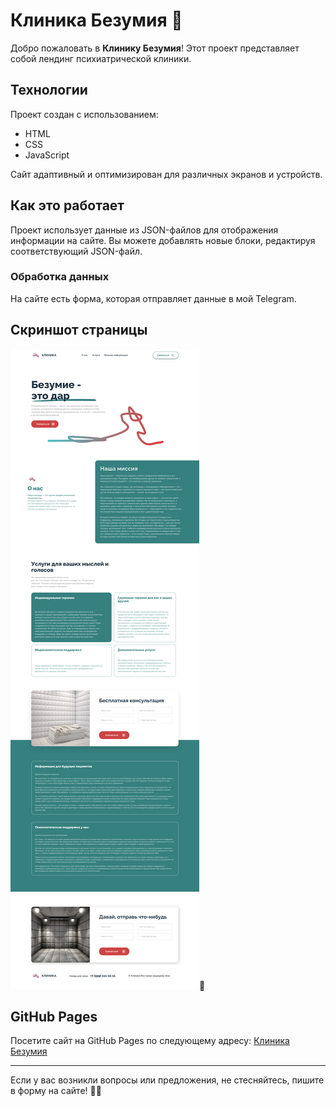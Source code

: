 # Клиника Безумия 🏥

Добро пожаловать в **Клинику Безумия**! Этот проект представляет собой лендинг психиатрической клиники.

## Технологии

Проект создан с использованием:

- HTML
- CSS
- JavaScript

Сайт адаптивный и оптимизирован для различных экранов и устройств.

## Как это работает

Проект использует данные из JSON-файлов для отображения информации на сайте. Вы можете добавлять новые блоки, редактируя соответствующий JSON-файл.

### Обработка данных

На сайте есть форма, которая отправляет данные в мой Telegram.

## Скриншот страницы

![Скриншот страницы](images/demo.png)📸

## GitHub Pages

Посетите сайт на GitHub Pages по следующему адресу: [Клиника Безумия](https://lolitaklim.github.io/madness-clinic/)

---

Если у вас возникли вопросы или предложения, не стесняйтесь, пишите в форму на сайте! 🤔💬
